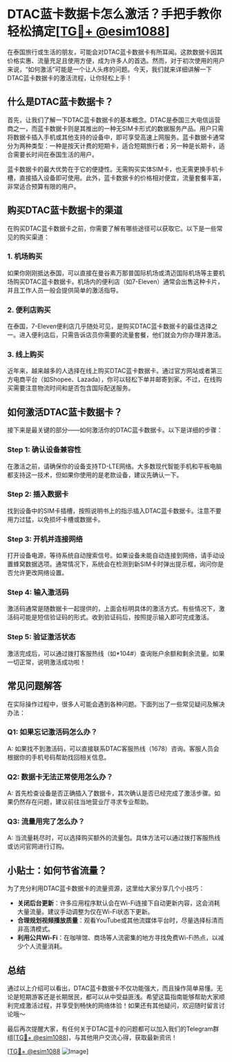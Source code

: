 # DTAC蓝卡数据卡怎么激活？手把手教你轻松搞定[[TG💪+ @esim1088](https://t.me/s/esim1088)]

在泰国旅行或生活的朋友，可能会对DTAC蓝卡数据卡有所耳闻。这款数据卡因其价格实惠、流量充足且使用方便，成为许多人的首选。然而，对于初次使用的用户来说，“如何激活”可能是一个让人头疼的问题。今天，我们就来详细讲解一下DTAC蓝卡数据卡的激活流程，让你轻松上手！

## 什么是DTAC蓝卡数据卡？

首先，让我们了解一下DTAC蓝卡数据卡的基本概念。DTAC是泰国三大电信运营商之一，而蓝卡数据卡则是其推出的一种无SIM卡形式的数据服务产品。用户只需将数据卡插入手机或其他支持的设备中，即可享受高速上网服务。蓝卡数据卡通常分为两种类型：一种是按天计费的短期卡，适合短期旅行者；另一种是长期卡，适合需要长时间在泰国生活的用户。

蓝卡数据卡的最大优势在于它的便捷性。无需购买实体SIM卡，也无需更换手机卡槽，直接插入设备即可使用。此外，蓝卡数据卡的价格相对便宜，流量套餐丰富，非常适合预算有限的用户。

## 购买DTAC蓝卡数据卡的渠道

在购买DTAC蓝卡数据卡之前，你需要了解有哪些途径可以获取它。以下是一些常见的购买渠道：

### 1. **机场购买**
如果你刚刚抵达泰国，可以直接在曼谷素万那普国际机场或清迈国际机场等主要机场购买DTAC蓝卡数据卡。机场内的便利店（如7-Eleven）通常会出售这种卡片，并且工作人员一般会提供简单的激活指导。

### 2. **便利店购买**
在泰国，7-Eleven便利店几乎随处可见，是购买DTAC蓝卡数据卡的最佳选择之一。进入便利店后，只需告诉店员你需要的流量套餐，他们就会为你办理并激活。

### 3. **线上购买**
近年来，越来越多的人选择在线上购买DTAC蓝卡数据卡。通过官方网站或者第三方电商平台（如Shopee、Lazada），你可以轻松下单并邮寄到家。不过，在线购买需要注意物流时间和是否包含国际配送服务。

## 如何激活DTAC蓝卡数据卡？

接下来是最关键的部分——如何激活你的DTAC蓝卡数据卡。以下是详细的步骤：

### Step 1: 确认设备兼容性
在激活之前，请确保你的设备支持TD-LTE网络。大多数现代智能手机和平板电脑都支持这一技术，但如果你使用的是老款设备，建议先确认一下。

### Step 2: 插入数据卡
找到设备中的SIM卡插槽，按照说明书上的指示插入DTAC蓝卡数据卡。注意不要用力过猛，以免损坏卡槽或数据卡。

### Step 3: 开机并连接网络
打开设备电源，等待系统自动搜索信号。如果设备未能自动连接到网络，请手动设置蜂窝数据选项。通常情况下，系统会在检测到新SIM卡时弹出提示框，询问你是否允许更改网络设置。

### Step 4: 输入激活码
激活码通常是随数据卡一起提供的，上面会标明具体的激活方式。有些情况下，激活码可能是短信验证码的形式。收到验证码后，按照提示输入即可完成激活。

### Step 5: 验证激活状态
激活完成后，可以通过拨打客服热线（如*104#）查询账户余额和剩余流量。如果一切正常，说明激活成功啦！

## 常见问题解答

在实际操作过程中，很多人可能会遇到各种问题。下面列出了一些常见疑问及解决办法：

### Q1: 如果忘记激活码怎么办？
A: 如果找不到激活码，可以直接联系DTAC客服热线（1678）咨询。客服人员会根据你的手机号码帮助找回相关信息。

### Q2: 数据卡无法正常使用怎么办？
A: 首先检查设备是否正确插入了数据卡，其次确认是否已经完成了激活步骤。如果仍然存在问题，建议前往当地营业厅寻求专业帮助。

### Q3: 流量用完了怎么办？
A: 当流量耗尽时，可以选择购买额外的流量包。具体方法可以通过拨打客服热线或访问官网进行订购。

## 小贴士：如何节省流量？

为了充分利用DTAC蓝卡数据卡的流量资源，这里给大家分享几个小技巧：

- **关闭后台更新**：许多应用程序默认会在Wi-Fi连接下自动更新内容，这会消耗大量流量。建议手动调整为仅在Wi-Fi状态下更新。
- **合理规划视频播放质量**：观看YouTube或其他流媒体平台时，尽量选择标清而非高清模式。
- **利用公共Wi-Fi**：在咖啡馆、商场等人流密集的地方寻找免费Wi-Fi热点，以减少个人流量消耗。

## 总结

通过以上介绍可以看出，DTAC蓝卡数据卡不仅功能强大，而且操作简单易懂。无论是短期游客还是长期居民，都可以从中受益匪浅。希望这篇指南能够帮助大家顺利完成激活过程，并享受到畅快的网络体验！如果还有其他疑问，欢迎随时留言讨论哦～

最后再次提醒大家，有任何关于DTAC蓝卡的问题都可以加入我们的Telegram群组[[TG💪+ @esim1088](https://t.me/s/esim1088)]，与其他用户交流心得，获取最新资讯！

[[TG💪+ @esim1088](https://t.me/s/esim1088) ![Image](https://i.postimg.cc/4NQfJmqS/Snipaste-2025-05-13-00-14-12.png)]